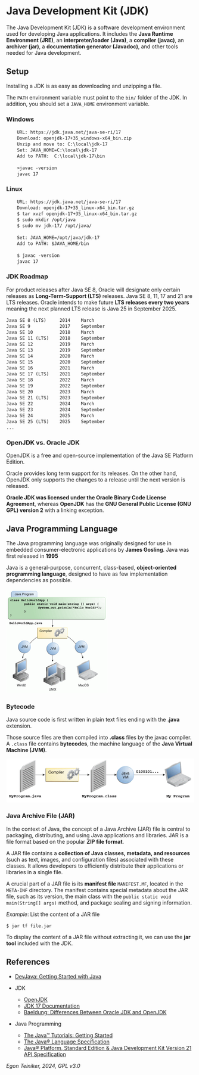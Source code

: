 # Java Development Kit (JDK)

The Java Development Kit (JDK) is a software development environment used for 
developing Java applications. It includes the **Java Runtime Environment (JRE)**, 
an **interpreter/loader (Java)**, a **compiler (javac)**, an **archiver (jar)**, a 
**documentation generator (Javadoc)**, and other tools needed for Java development.

## Setup

Installing a JDK is as easy as downloading and unzipping a file.

The `PATH` environment variable must point to the `bin/` folder of the JDK.
In addition, you should set a `JAVA_HOME` environment variable.

### Windows

```
    URL: https://jdk.java.net/java-se-ri/17
    Download: openjdk-17+35_windows-x64_bin.zip
    Unzip and move to: C:\local\jdk-17 
    Set: JAVA_HOME=C:\local\jdk-17
    Add to PATH:  C:\local\jdk-17\bin

    >javac -version
    javac 17
```

### Linux 

```
    URL: https://jdk.java.net/java-se-ri/17
    Download: openjdk-17+35_linux-x64_bin.tar.gz
    $ tar xvzf openjdk-17+35_linux-x64_bin.tar.gz
    $ sudo mkdir /opt/java
    $ sudo mv jdk-17/ /opt/java/

    Set: JAVA_HOME=/opt/java/jdk-17
    Add to PATH: $JAVA_HOME/bin

    $ javac -version
    javac 17
```


### JDK Roadmap 

For product releases after Java SE 8, Oracle will designate only certain
releases as **Long-Term-Support (LTS)** releases. Java SE 8, 11, 17 
and 21 are LTS releases. 
Oracle intends to make future **LTS releases every two years** meaning 
the next planned LTS release is Java 25 in September 2025.

```
Java SE 8 (LTS)     2014    March	
Java SE 9           2017    September 	
Java SE 10          2018    March 		
Java SE 11 (LTS)    2018    September 
Java SE 12          2019    March 	
Java SE 13          2019    September
Java SE 14          2020    March
Java SE 15          2020    September
Java SE 16          2021    March
Java SE 17 (LTS)    2021    September
Java SE 18          2022    March
Java SE 19          2022    September 
Java SE 20          2023    March 
Java SE 21 (LTS)    2023    September
Java SE 22          2024    March 
Java SE 23          2024    September 
Java SE 24          2025    March 
Java SE 25 (LTS)    2025    September 
...
```

### OpenJDK vs. Oracle JDK 

OpenJDK is a free and open-source implementation of the Java SE Platform Edition.

Oracle provides long term support for its releases. On the other hand, 
OpenJDK only supports the changes to a release until the next version is released.

**Oracle JDK was licensed under the Oracle Binary Code License Agreement**,
whereas **OpenJDK** has the **GNU General Public License (GNU GPL) version 2** 
with a linking exception.


## Java Programming Language

The Java programming language was originally designed for use in embedded 
consumer-electronic applications by **James Gosling**. Java was first released in **1995**

Java is a general-purpose, concurrent, class-based, **object-oriented programming language**, 
designed to have as few implementation dependencies as possible. 

![Java Programming Language](figures/JavaProgramming.png)


### Bytecode

Java source code is first written in plain text files ending with the **.java** extension.

Those source files are then compiled into **.class** files by the javac compiler. 
A `.class` file contains **bytecodes**, the machine language of the **Java Virtual Machine (JVM)**. 

![Java Compiler](figures/JavaCompiler.png)


### Java Archive File (JAR)

In the context of Java, the concept of a Java Archive (JAR) file is central to packaging, 
distributing, and using Java applications and libraries. JAR is a file format based on 
the popular **ZIP file format**. 

A JAR file contains a **collection of Java classes, metadata, and resources** (such as text, 
images, and configuration files) associated with these classes. It allows developers to 
efficiently distribute their applications or libraries in a single file.

A crucial part of a JAR file is its **manifest file** `MANIFEST.MF`, located in the 
`META-INF` directory. The manifest contains special metadata about the JAR file, such 
as its version, the main class with the `public static void main(String[] args)` method, 
and package sealing and signing information.

_Example_: List the content of a JAR file
```
$ jar tf file.jar
```

To display the content of a JAR file without extracting it, we can use the **jar tool** 
included with the JDK.


## References

* [DevJava: Getting Started with Java](https://dev.java/learn/getting-started/)

* JDK
    * [OpenJDK](https://jdk.java.net/java-se-ri/17)
    * [JDK 17 Documentation](https://docs.oracle.com/en/java/javase/17/)
    * [Baeldung: Differences Between Oracle JDK and OpenJDK](https://www.baeldung.com/oracle-jdk-vs-openjdk)

* Java Programming 
    * [The Java™ Tutorials: Getting Started](https://docs.oracle.com/javase/tutorial/getStarted/index.html)
    * [The Java® Language Specification](https://docs.oracle.com/javase/specs/jls/se21/html/index.html)
    * [Java® Platform, Standard Edition & Java Development Kit
Version 21 API Specification](https://docs.oracle.com/en/java/javase/21/docs/api/index.html)


*Egon Teiniker, 2024, GPL v3.0*
